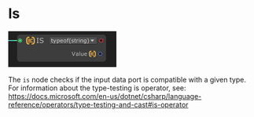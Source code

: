 # Is

![](../../images/node-reference/is.png)

The `is` node checks if the input data port is compatible with a given type. For information about the type-testing is operator, see: https://docs.microsoft.com/en-us/dotnet/csharp/language-reference/operators/type-testing-and-cast#is-operator
